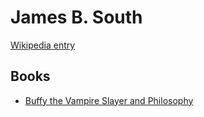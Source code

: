 # James B. South

[Wikipedia entry](https://en.wikipedia.org/wiki/James_B._South)

## Books

- [Buffy the Vampire Slayer and Philosophy](Buffy_the_Vampire_Slayer_and_Philosophy-_Fear_and_Trembling_in_Sunnydale.md)
